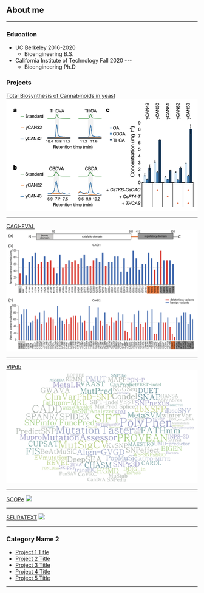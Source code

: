## About me

---

### Education

- UC Berkeley 2016-2020
    - Bioengineering B.S.
- California Institute of Technology Fall 2020 ---
    - Bioengineering Ph.D

### Projects
[Total Biosynthesis of Cannabinoids in yeast](/sample_page)
<img src="images/cannabis.png?raw=true"/>

---
[CAGI-EVAL](/pdf/sample_presentation.pdf)
<img src="images/CBS.PNG?raw=true"/>

---
[VIPdb](http://example.com/)
<img src="images/VIPdb.PNG?raw=true"/>

---
[SCOPe](http://example.com/)
<img src="images/dummy_thumbnail.jpg?raw=true"/>

---
[SEURATEXT](http://example.com/)
<img src="images/dummy_thumbnail.jpg?raw=true"/>

---

### Category Name 2

- [Project 1 Title](http://example.com/)
- [Project 2 Title](http://example.com/)
- [Project 3 Title](http://example.com/)
- [Project 4 Title](http://example.com/)
- [Project 5 Title](http://example.com/)

---

